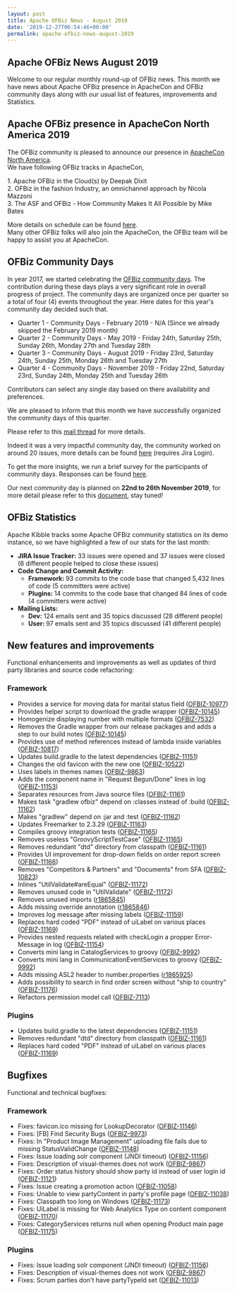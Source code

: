 ```yaml
---
layout: post
title: Apache OFBiz News - August 2019
date: '2019-12-27T06:54:46+00:00'
permalink: apache-ofbiz-news-august-2019
---
```

<h2>Apache OFBiz News <span>August</span> 2019</h2> 
  <p>Welcome to our regular monthly round-up of OFBiz news. This month 
we have news about Apache OFBiz presence in ApacheCon and OFBiz community days along with our usual 
list of features, improvements and Statistics.</p> 
  <h2>Apache OFBiz presence in ApacheCon North America 2019</h2> 
  <p>The OFBiz community is pleased to announce our presence in <a href="https://www.apachecon.com/acna19/">ApacheCon North America</a>.<br />We have following OFBiz tracks in ApacheCon,<br /></p> 
  <p> </p> 
  <p>1. Apache OFBiz in the Cloud(s) by Deepak Dixit <br />2. OFBiz in the fashion Industry, an omnichannel approach by Nicola Mazzoni <br />3. The ASF and OFBiz - How Community Makes It All Possible by Mike Bates </p> 
  <p>More details on schedule can be found <a href="https://www.apachecon.com/acna19/s/#/schedule/2019-09-12">here</a>.<span class="css-901oao css-16my406 r-1qd0xha r-ad9z0x r-bcqeeo r-qvutc0"><br />Many other OFBiz folks will also join the </span><span class="css-901oao css-16my406 r-1qd0xha r-ad9z0x r-bcqeeo r-qvutc0">ApacheCon, the OFBiz team will be happy to assist you at </span><span class="css-901oao css-16my406 r-1qd0xha r-ad9z0x r-bcqeeo r-qvutc0"><span class="css-901oao css-16my406 r-1qd0xha r-ad9z0x r-bcqeeo r-qvutc0">ApacheCon.</span></span> </p> 
  <h2>OFBiz Community Days</h2> 
  <p>In year 2017, we started celebrating the <a href="https://cwiki.apache.org/confluence/display/OFBIZ/OFBiz+Community+Days" target="_blank">OFBiz community days</a>.
 The contribution during these days plays a very significant role in 
overall progress of project. The community days are organized once per 
quarter so a total of four (4) events throughout the year. Here dates 
for this year's community day decided such that.</p> 
  <ul> 
    <li>Quarter 1 - Community Days - February 2019 - N/A (Since we already skipped the February 2019 month)</li> 
    <li>Quarter 2 - Community Days - May 2019 - Friday 24th, Saturday 25th, Sunday 26th, Monday 27th and Tuesday 28th</li> 
    <li>Quarter 3 - Community Days - August 2019 - Friday 23rd, Saturday 24th, Sunday 25th, Monday 26th and Tuesday 27th</li> 
    <li>Quarter 4 - Community Days - November 2019 - Friday 22nd, Saturday 23rd, Sunday 24th, Monday 25th and Tuesday 26th</li> 
  </ul> 
  <p>Contributors can select any single day based on there availability and preferences.</p> 
  <p>We are pleased to inform that this month we have successfully organized the community days of this quarter.&nbsp;</p> 
  <p>Please refer to this <a href="https://lists.apache.org/thread.html/f3221b46f494a343eaef81e2ecbbe5b0753eb239ba2a2dfb49cfab1e@%3Cuser.ofbiz.apache.org%3E">mail thread</a>&nbsp;for more details.</p> 
  <p>Indeed it was a very impactful community day, the community worked on around 20 issues, more details can be found <a href="https://issues.apache.org/jira/secure/RapidBoard.jspa?rapidView=318&amp;projectKey=OFBIZ&amp;view=reporting&amp;chart=sprintRetrospective&amp;sprint=560">here</a> (requires Jira Login).</p> 
  <p>To get the more insights, we run a brief survey for the participants of community days. Responses can be found <a href="https://cwiki.apache.org/confluence/display/OFBIZ/August+2019+-+Community+Day+Survey">here</a>. </p> 
  <p>Our next community day is planned on <span><strong>22nd to <span><strong>26th November<span><strong> 2019</strong></span></strong></span></strong><span><span>, for more detail please refer to this <a href="https://cwiki.apache.org/confluence/display/OFBIZ/OFBiz+Community+Days+Dates">document</a>, stay tuned!</span></span></span></p> 
  <h2><span style="letter-spacing: -0.018em;">OFBiz Statistics</span></h2> 
  <p>Apache Kibble tracks some Apache OFBiz community statistics on its 
demo instance, so we have highlighted a few of our stats for the last 
month:</p> 
  <ul> 
    <li><strong>JIRA Issue Tracker:</strong> 33 issues were opened and 37 issues were closed (6 different people helped to close these issues)</li> 
    <li><strong>Code Change and Commit Activity:</strong> 
      <ul> 
        <li><strong>Framework:&nbsp;</strong>93 commits to the code base that changed 5,432 lines of code (5 committers were active)</li> 
        <li><strong>Plugins: </strong>14 commits to the code base that changed 84 lines of code (4 committers were active)</li> 
      </ul> 
    </li> 
    <li><strong>Mailing Lists:</strong> 
      <ul> 
        <li><strong>Dev: </strong>124 emails sent and 35 topics discussed (28 different people)</li> 
        <li><strong>User: </strong>97 emails sent and 35 topics discussed (41 different people)</li> 
      </ul> 
    </li> 
  </ul> 
  <p> </p> 
  <h2>New features and improvements</h2>

Functional enhancements and improvements as well as updates of third party libraries and source code refactoring:


  
  <h3>Framework</h3> 
  <ul> 
    <li>Provides a service for moving data for marital status field (<a href="https://issues.apache.org/jira/browse/OFBIZ-10977">OFBIZ-10977</a>)</li> 
    <li>Provides helper script to download the gradle wrapper (<a href="https://issues.apache.org/jira/browse/OFBIZ-10145">OFBIZ-10145</a>)</li> 
    <li>Homogenize displaying number with multiple formats (<a href="https://issues.apache.org/jira/browse/OFBIZ-7532">OFBIZ-7532</a>)</li> 
    <li>Removes the Gradle wrapper from our release packages and adds a step to our build notes (<a href="https://issues.apache.org/jira/browse/OFBIZ-10145">OFBIZ-10145</a>)</li> 
    <li>Provides use of method references instead of lambda inside variables (<a href="https://issues.apache.org/jira/browse/OFBIZ-10817">OFBIZ-10817</a>)</li> 
    <li>Updates build.gradle to the latest dependencies (<a href="https://issues.apache.org/jira/browse/OFBIZ-11151">OFBIZ-11151</a>)</li> 
    <li>Changes the old favicon with the new one (<a href="https://issues.apache.org/jira/browse/OFBIZ-10522">OFBIZ-10522</a>)</li> 
    <li>Uses labels in themes names (<a href="https://issues.apache.org/jira/browse/OFBIZ-9863">OFBIZ-9863</a>)</li> 
    <li>Adds the component name in &quot;Request Begun/Done&quot; lines in log (<a href="https://issues.apache.org/jira/browse/OFBIZ-11153">OFBIZ-11153</a>)</li> 
    <li>Separates resources from Java source files (<a href="https://issues.apache.org/jira/browse/OFBIZ-11161">OFBIZ-11161</a>)</li> 
    <li>Makes task &quot;gradlew ofbiz&quot; depend on :classes instead of :build (<a href="https://issues.apache.org/jira/browse/OFBIZ-11162">OFBIZ-11162</a>)</li> 
    <li>Makes &quot;gradlew&quot; depend on :jar and :test (<a href="https://issues.apache.org/jira/browse/OFBIZ-11162">OFBIZ-11162</a>)</li> 
    <li>Updates Freemarker to 2.3.29 (<a href="https://issues.apache.org/jira/browse/OFBIZ-11163">OFBIZ-11163</a>)</li> 
    <li>Compiles groovy integration tests (<a href="https://issues.apache.org/jira/browse/OFBIZ-11165">OFBIZ-11165</a>)</li> 
    <li>Removes useless &quot;GroovyScriptTestCase&quot; (<a href="https://issues.apache.org/jira/browse/OFBIZ-11165">OFBIZ-11165</a>)</li> 
    <li>Removes redundant &quot;dtd&quot; directory from classpath (<a href="https://issues.apache.org/jira/browse/OFBIZ-11161">OFBIZ-11161</a>)</li> 
    <li>Provides UI improvement for drop-down fields on order report screen (<a href="https://issues.apache.org/jira/browse/OFBIZ-11166">OFBIZ-11166</a>)</li> 
    <li>Removes &quot;Competitors &amp; Partners&quot; and &quot;Documents&quot; from SFA (<a href="https://issues.apache.org/jira/browse/OFBIZ-10823">OFBIZ-10823</a>)</li> 
    <li>Inlines &quot;UtilValidate#areEqual&quot; (<a href="https://issues.apache.org/jira/browse/OFBIZ-11172">OFBIZ-11172</a>)</li> 
    <li>Removes unused code in &quot;UtilValidate&quot; (<a href="https://issues.apache.org/jira/browse/OFBIZ-11172">OFBIZ-11172</a>)</li> 
    <li>Removes unused imports (<a href="https://svn.apache.org/viewvc?view=revision&amp;revision=1865845">r1865845</a>)</li> 
    <li>Adds missing override annotation (<a href="https://svn.apache.org/viewvc?view=revision&amp;revision=1865846">r1865846</a>)</li> 
    <li>Improves log message after missing labels (<a href="https://issues.apache.org/jira/browse/OFBIZ-11159">OFBIZ-11159</a>) </li> 
    <li>Replaces hard coded &quot;PDF&quot; instead of uiLabel on various places (<a href="https://issues.apache.org/jira/browse/OFBIZ-11169">OFBIZ-11169</a>)</li> 
    <li>Provides nested requests related with checkLogin a propper Error-Message in log (<a href="https://issues.apache.org/jira/browse/OFBIZ-11154">OFBIZ-11154</a>)</li> 
    <li>Converts mini lang in CatalogServices to groovy (<a href="https://issues.apache.org/jira/browse/OFBIZ-9992">OFBIZ-9992</a>)</li> 
    <li>Converts mini lang in CommunicationEventServices to groovy (<a href="https://issues.apache.org/jira/browse/OFBIZ-9992">OFBIZ-9992</a>)</li> 
    <li>Adds missing ASL2 header to number.properties (<a href="https://svn.apache.org/viewvc?view=revision&amp;revision=1865925">r1865925</a>)</li> 
    <li>Adds possibility to search in find order screen without &quot;ship to country&quot; (<a href="https://issues.apache.org/jira/browse/OFBIZ-11176">OFBIZ-11176</a>)</li> 
    <li>Refactors permission model call (<a href="https://issues.apache.org/jira/browse/OFBIZ-7113">OFBIZ-7113</a>)</li> 
  </ul> 
  <h3>Plugins</h3> 
  <ul> 
    <li>Updates build.gradle to the latest dependencies (<a href="https://issues.apache.org/jira/browse/OFBIZ-11151">OFBIZ-11151</a>)</li> 
    <li>Removes redundant &quot;dtd&quot; directory from classpath (<a href="https://issues.apache.org/jira/browse/OFBIZ-11161">OFBIZ-11161</a>)</li> 
    <li>Replaces hard coded &quot;PDF&quot; instead of uiLabel on various places (<a href="https://issues.apache.org/jira/browse/OFBIZ-11169">OFBIZ-11169</a>)</li> 
  </ul> 
  <h2>Bugfixes</h2>

Functional and technical bugfixes:


  
  <h3>Framework</h3> 
  <ul> 
    <li>Fixes: favicon.ico missing for LookupDecorator (<a href="https://issues.apache.org/jira/browse/OFBIZ-11146">OFBIZ-11146</a>)</li> 
    <li>Fixes: [FB] Find Security Bugs (<a href="https://issues.apache.org/jira/browse/OFBIZ-9973">OFBIZ-9973</a>)</li> 
    <li>Fixes: In &quot;Product Image Management&quot; uploading file fails due to missing StatusValidChange (<a href="https://issues.apache.org/jira/browse/OFBIZ-11148">OFBIZ-11148</a>)</li> 
    <li>Fixes: Issue loading solr component (JNDI timeout) (<a href="https://issues.apache.org/jira/browse/OFBIZ-11156">OFBIZ-11156</a>)</li> 
    <li>Fixes: Description of visual-themes does not work (<a href="https://issues.apache.org/jira/browse/OFBIZ-9867">OFBIZ-9867</a>)</li> 
    <li>Fixes: Order status history should show party id instead of user login id (<a href="https://issues.apache.org/jira/browse/OFBIZ-11121">OFBIZ-11121</a>)</li> 
    <li>Fixes: Issue creating a promotion action (<a href="https://issues.apache.org/jira/browse/OFBIZ-11058">OFBIZ-11058</a>)</li> 
    <li>Fixes: Unable to view partyContent in party's profile page (<a href="https://issues.apache.org/jira/browse/OFBIZ-11038">OFBIZ-11038</a>)</li> 
    <li>Fixes: Classpath too long on Windows (<a href="https://issues.apache.org/jira/browse/OFBIZ-11173">OFBIZ-11173</a>)</li> 
    <li>Fixes: UiLabel is missing for Web Analytics Type on content component (<a href="https://issues.apache.org/jira/browse/OFBIZ-11170">OFBIZ-11170</a>)</li> 
    <li>Fixes: CategoryServices returns null when opening Product main page (<a href="https://issues.apache.org/jira/browse/OFBIZ-11175">OFBIZ-11175</a>)</li> 
  </ul> 
  <h3>Plugins</h3> 
  <ul> 
    <li>Fixes: Issue loading solr component (JNDI timeout) (<a href="https://issues.apache.org/jira/browse/OFBIZ-11156">OFBIZ-11156</a>)</li> 
    <li>Fixes: Description of visual-themes does not work (<a href="https://issues.apache.org/jira/browse/OFBIZ-9867">OFBIZ-9867</a>)</li> 
    <li>Fixes: Scrum parties don't have partyTypeId set (<a href="https://issues.apache.org/jira/browse/OFBIZ-11013">OFBIZ-11013</a>)</li> 
  </ul>
